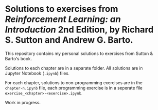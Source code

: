 # Solutions to exercises from _Reinforcement Learning: an Introduction_ 2nd Edition, by Richard S. Sutton and Andrew G. Barto.

This repository contains my personal solutions to exercises from Sutton & Barto's book.

Solutions to each chapter are in a separate folder. All solutions are in Jupyter Notebook (`.ipynb`) files.

For each chapter, solutions to non-programming exercises are in the `chapter-n.ipynb` file, each programming exercise is in a seperate file `exercise_<chapter>-<exercise>.ipynb`.

Work in progress.
